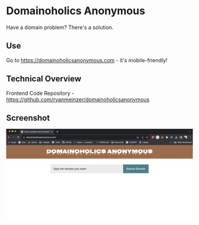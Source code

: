 # Domainoholics Anonymous

Have a domain problem? There's a solution.

## Use

Go to https://domainoholicsanonymous.com - it's mobile-friendly!

## Technical Overview

Frontend Code Repository - https://github.com/ryanmeinzer/domainoholicsanonymous

## Screenshot

![Domainoholics Anonynous Screenshot](/domainoholicsanonymous-screenshot.png)

